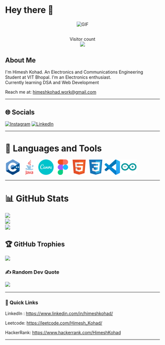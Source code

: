 # Hey there :wave:

<div align = "center">
  <img align="center" alt="GIF" src="https://github.com/abhisheknaiidu/abhisheknaiidu/blob/master/code.gif?raw=true" width="800" height="400" />
</div>

<br>

<p align="center"> 
  Visitor count<br>
  <img src="https://profile-counter.glitch.me/HimeshKohad/count.svg" />
</p>

## About Me
I'm Himesh Kohad. An Electronics and Communications Engineering Student at VIT Bhopal. I'm an Electronics enthusiast.
<br>
Currently learning DSA and Web Development

Reach me at: himeshkohad.work@gmail.com

---

## 🌐 Socials

<!-- <div id="header" align="center">
  <img src="https://media.giphy.com/media/M9gbBd9nbDrOTu1Mqx/giphy.gif" width="100"/>
</div> -->

[![Instagram](https://img.shields.io/badge/Instagram-%23E4405F.svg?logo=Instagram&logoColor=white)](https://instagram.com/himesh.kohad) [![LinkedIn](https://img.shields.io/badge/LinkedIn-%230077B5.svg?logo=linkedin&logoColor=white)](https://linkedin.com/in/himeshkohad) 

---

# :book: Languages and Tools

<img src="https://github.com/devicons/devicon/blob/master/icons/cplusplus/cplusplus-original.svg" alt="Cplusplus logo"  width="50" height ="50" />  <img src="https://github.com/devicons/devicon/blob/master/icons/java/java-original-wordmark.svg" alt="JAVA logo"  width="50" height ="50" />  <img src="https://github.com/devicons/devicon/blob/master/icons/canva/canva-original.svg" alt="Canva logo"  width="50" height ="50" />  <img src="https://github.com/devicons/devicon/blob/master/icons/figma/figma-original.svg" alt="Figma logo"  width="50" height ="50" />  <img src="https://github.com/devicons/devicon/blob/master/icons/html5/html5-original.svg" alt="HTML5 logo"  width="50" height ="50" />  <img src="https://github.com/devicons/devicon/blob/master/icons/css3/css3-original.svg" alt="CSS3 logo"  width="50" height ="50" />  <img src="https://github.com/devicons/devicon/blob/master/icons/vscode/vscode-original.svg" alt="VSCode logo"  width="50" height ="50" />  <img src="https://github.com/devicons/devicon/blob/master/icons/arduino/arduino-original.svg" alt="Arduino logo"  width="50" height ="50" />

---

# 📊 GitHub Stats
![](https://github-readme-stats.vercel.app/api?username=HimeshKohad&theme=radical&hide_border=true&include_all_commits=false&count_private=false)<br/>
![](https://github-readme-streak-stats.herokuapp.com/?user=HimeshKohad&theme=radical&hide_border=true)<br/>
![](https://github-readme-stats.vercel.app/api/top-langs/?username=HimeshKohad&theme=radical&hide_border=true&include_all_commits=false&count_private=false&layout=compact)

## 🏆 GitHub Trophies
![](https://github-profile-trophy.vercel.app/?username=HimeshKohad&theme=radical&no-frame=false&no-bg=true&margin-w=4)

### ✍️ Random Dev Quote
![](https://quotes-github-readme.vercel.app/api?type=horizontal&theme=radical)

<!-- [![](https://visitcount.itsvg.in/api?id=HimeshKohad&icon=6&color=0)](https://visitcount.itsvg.in) -->

---

### :link: Quick Links
LinkedIn : https://www.linkedin.com/in/himeshkohad/

Leetcode: https://leetcode.com/Himesh_Kohad/

HackerRank: https://www.hackerrank.com/HimeshKohad

---












